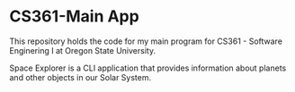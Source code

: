 # CS361-Main App

This repository holds the code for my main program for CS361 - Software Enginering I at Oregon State University.

Space Explorer is a CLI application that provides information about planets and other objects in our Solar System.

